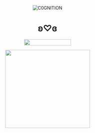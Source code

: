 ## 

<p align="center"> <img src="https://komarev.com/ghpvc/?username=C0GNITION&label=poop%20shards&color=gray&style=flat" alt="C0GNITION" /> </p>
<h1 align="center">ʚ♡ɞ</h1>
<p align="center"> 
  <img width="150" height="20" src="https://media.discordapp.net/attachments/1299154542591606806/1339834900936785930/image.gif?ex=67b029fd&is=67aed87d&hm=87b67f3098fad84510617a087a6933de70c24e7982c044bb58d8eb3df155280a&=&width=225&height=30">
<p align="center"> 
  <img width="271" height="250" src="https://files.catbox.moe/ifahyy.gif">
</p>



